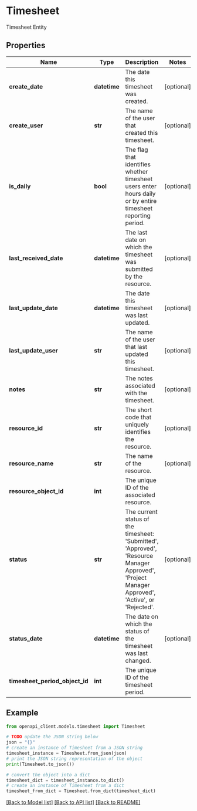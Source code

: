 # Timesheet

Timesheet Entity

## Properties

Name | Type | Description | Notes
------------ | ------------- | ------------- | -------------
**create_date** | **datetime** | The date this timesheet was created. | [optional] 
**create_user** | **str** | The name of the user that created this timesheet. | [optional] 
**is_daily** | **bool** | The flag that identifies whether timesheet users enter hours daily or by entire timesheet reporting period. | [optional] 
**last_received_date** | **datetime** | The last date on which the timesheet was submitted by the resource. | [optional] 
**last_update_date** | **datetime** | The date this timesheet was last updated. | [optional] 
**last_update_user** | **str** | The name of the user that last updated this timesheet. | [optional] 
**notes** | **str** | The notes associated with the timesheet. | [optional] 
**resource_id** | **str** | The short code that uniquely identifies the resource. | [optional] 
**resource_name** | **str** | The name of the resource. | [optional] 
**resource_object_id** | **int** | The unique ID of the associated resource. | 
**status** | **str** | The current status of the timesheet: &#39;Submitted&#39;, &#39;Approved&#39;, &#39;Resource Manager Approved&#39;, &#39;Project Manager Approved&#39;, &#39;Active&#39;, or &#39;Rejected&#39;. | [optional] 
**status_date** | **datetime** | The date on which the status of the timesheet was last changed. | [optional] 
**timesheet_period_object_id** | **int** | The unique ID of the timesheet period. | 

## Example

```python
from openapi_client.models.timesheet import Timesheet

# TODO update the JSON string below
json = "{}"
# create an instance of Timesheet from a JSON string
timesheet_instance = Timesheet.from_json(json)
# print the JSON string representation of the object
print(Timesheet.to_json())

# convert the object into a dict
timesheet_dict = timesheet_instance.to_dict()
# create an instance of Timesheet from a dict
timesheet_from_dict = Timesheet.from_dict(timesheet_dict)
```
[[Back to Model list]](../README.md#documentation-for-models) [[Back to API list]](../README.md#documentation-for-api-endpoints) [[Back to README]](../README.md)


